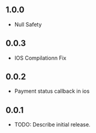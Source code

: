 ## 1.0.0

* Null Safety

## 0.0.3

* IOS Compilationn Fix

## 0.0.2

* Payment status callback in ios


## 0.0.1

* TODO: Describe initial release.
